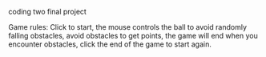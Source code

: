 coding two final project
 
 
Game rules: 
Click to start, the mouse controls the ball to avoid randomly falling obstacles, avoid obstacles to get points, the game will end when you encounter obstacles, click the end of the game to start again.
